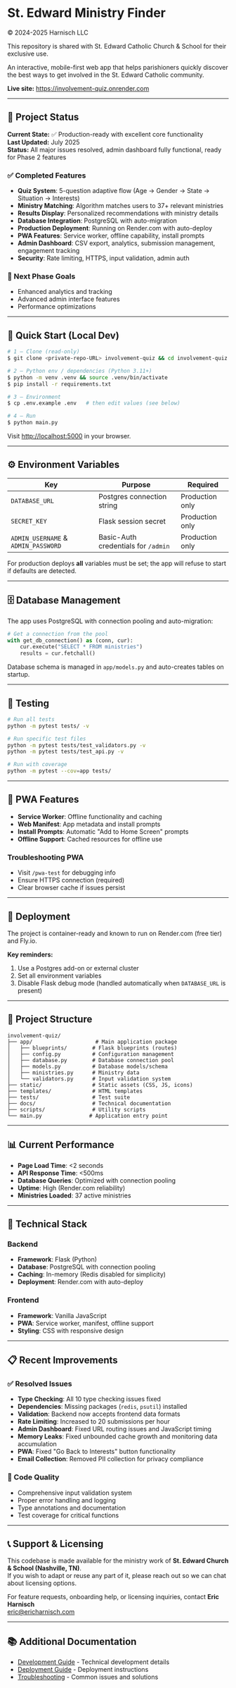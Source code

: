 # St. Edward Ministry Finder  
© 2024-2025 Harnisch LLC  

This repository is shared with St. Edward Catholic Church & School for their exclusive use.

An interactive, mobile-first web app that helps parishioners quickly discover the best ways to get involved in the St. Edward Catholic community.

**Live site:** <https://involvement-quiz.onrender.com>

---

## 🎯 **Project Status**

**Current State:** ✅ Production-ready with excellent core functionality  
**Last Updated:** July 2025  
**Status:** All major issues resolved, admin dashboard fully functional, ready for Phase 2 features

### **✅ Completed Features**
- **Quiz System**: 5-question adaptive flow (Age → Gender → State → Situation → Interests)
- **Ministry Matching**: Algorithm matches users to 37+ relevant ministries
- **Results Display**: Personalized recommendations with ministry details
- **Database Integration**: PostgreSQL with auto-migration
- **Production Deployment**: Running on Render.com with auto-deploy
- **PWA Features**: Service worker, offline capability, install prompts
- **Admin Dashboard**: CSV export, analytics, submission management, engagement tracking
- **Security**: Rate limiting, HTTPS, input validation, admin auth

### **🚀 Next Phase Goals**
- Enhanced analytics and tracking
- Advanced admin interface features
- Performance optimizations

---

## 🚀 **Quick Start (Local Dev)**

```bash
# 1 – Clone (read-only)
$ git clone <private-repo-URL> involvement-quiz && cd involvement-quiz

# 2 – Python env / dependencies (Python 3.11+)
$ python -m venv .venv && source .venv/bin/activate
$ pip install -r requirements.txt

# 3 – Environment
$ cp .env.example .env   # then edit values (see below)

# 4 – Run
$ python main.py
```
Visit <http://localhost:5000> in your browser.

---

## ⚙️ **Environment Variables**

| Key | Purpose | Required |
|-----|---------|----------|
| `DATABASE_URL` | Postgres connection string | Production only |
| `SECRET_KEY`   | Flask session secret | Production only |
| `ADMIN_USERNAME` & `ADMIN_PASSWORD` | Basic-Auth credentials for `/admin` | Production only |

For production deploys **all** variables must be set; the app will refuse to start if defaults are detected.

---

## 🗄️ **Database Management**

The app uses PostgreSQL with connection pooling and auto-migration:

```python
# Get a connection from the pool
with get_db_connection() as (conn, cur):
    cur.execute("SELECT * FROM ministries")
    results = cur.fetchall()
```

Database schema is managed in `app/models.py` and auto-creates tables on startup.

---

## 🧪 **Testing**

```bash
# Run all tests
python -m pytest tests/ -v

# Run specific test files
python -m pytest tests/test_validators.py -v
python -m pytest tests/test_api.py -v

# Run with coverage
python -m pytest --cov=app tests/
```

---

## 📱 **PWA Features**

- **Service Worker**: Offline functionality and caching
- **Web Manifest**: App metadata and install prompts
- **Install Prompts**: Automatic "Add to Home Screen" prompts
- **Offline Support**: Cached resources for offline use

### **Troubleshooting PWA**
- Visit `/pwa-test` for debugging info
- Ensure HTTPS connection (required)
- Clear browser cache if issues persist

---

## 🚀 **Deployment**

The project is container-ready and known to run on Render.com (free tier) and Fly.io.

**Key reminders:**
1. Use a Postgres add-on or external cluster
2. Set all environment variables
3. Disable Flask debug mode (handled automatically when `DATABASE_URL` is present)

---

## 📁 **Project Structure**

```
involvement-quiz/
├── app/                    # Main application package
│   ├── blueprints/        # Flask blueprints (routes)
│   ├── config.py          # Configuration management
│   ├── database.py        # Database connection pool
│   ├── models.py          # Database models/schema
│   ├── ministries.py      # Ministry data
│   └── validators.py      # Input validation system
├── static/                # Static assets (CSS, JS, icons)
├── templates/             # HTML templates
├── tests/                 # Test suite
├── docs/                  # Technical documentation
├── scripts/               # Utility scripts
└── main.py               # Application entry point
```

---

## 📊 **Current Performance**

- **Page Load Time**: <2 seconds
- **API Response Time**: <500ms
- **Database Queries**: Optimized with connection pooling
- **Uptime**: High (Render.com reliability)
- **Ministries Loaded**: 37 active ministries

---

## 🔧 **Technical Stack**

### **Backend**
- **Framework**: Flask (Python)
- **Database**: PostgreSQL with connection pooling
- **Caching**: In-memory (Redis disabled for simplicity)
- **Deployment**: Render.com with auto-deploy

### **Frontend**
- **Framework**: Vanilla JavaScript
- **PWA**: Service worker, manifest, offline support
- **Styling**: CSS with responsive design

---

## 📋 **Recent Improvements**

### **✅ Resolved Issues**
- **Type Checking**: All 10 type checking issues fixed
- **Dependencies**: Missing packages (`redis`, `psutil`) installed
- **Validation**: Backend now accepts frontend data formats
- **Rate Limiting**: Increased to 20 submissions per hour
- **Admin Dashboard**: Fixed URL routing issues and JavaScript timing
- **Memory Leaks**: Fixed unbounded cache growth and monitoring data accumulation
- **PWA**: Fixed "Go Back to Interests" button functionality
- **Email Collection**: Removed PII collection for privacy compliance

### **🔧 Code Quality**
- Comprehensive input validation system
- Proper error handling and logging
- Type annotations and documentation
- Test coverage for critical functions

---

## 📞 **Support & Licensing**

This codebase is made available for the ministry work of **St. Edward Church & School (Nashville, TN)**.  
If you wish to adapt or reuse any part of it, please reach out so we can chat about licensing options.

For feature requests, onboarding help, or licensing inquiries, contact **Eric Harnisch**  
<eric@ericharnisch.com>

---

## 📚 **Additional Documentation**

- [Development Guide](docs/development.md) - Technical development details
- [Deployment Guide](docs/deployment.md) - Deployment instructions
- [Troubleshooting](docs/troubleshooting.md) - Common issues and solutions
